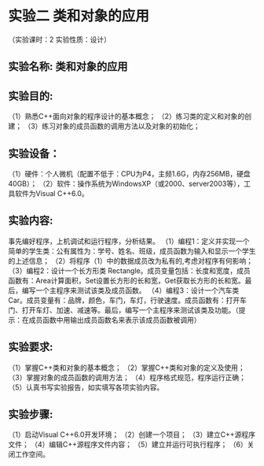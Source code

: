 # 实验二 类和对象的应用
（实验课时：2  实验性质：设计）

## 实验名称:  类和对象的应用

## 实验目的: 
（1）熟悉C++面向对象的程序设计的基本概念；
（2）练习类的定义和对象的创建；
（3）练习对象的成员函数的调用方法以及对象的初始化；

## 实验设备： 
（1）硬件：个人微机（配置不低于：CPU为P4，主频1.6G，内存256MB，硬盘40GB）；
（2）软件：操作系统为WindowsXP（或2000、server2003等），工具软件为Visual C++6.0。

## 实验内容:
 事先编好程序，上机调试和运行程序，分析结果。
（1）编程1：定义并实现一个简单的学生类：公有属性为：学号、姓名、班级，成员函数为输入和显示一个学生的上述信息；
（2）将程序（1）中的数据成员改为私有的,考虑对程序有何影响；
（3）编程2：设计一个长方形类 Rectangle。成员变量包括：长度和宽度，成员函数有：Area计算面积，Set设置长方形的长和宽，Get获取长方形的长和宽。最后，编写一个主程序来测试该类及成员函数。
（4）编程3：设计一个汽车类Car。成员变量有：品牌，颜色，车门，车灯，行驶速度。成员函数有：打开车门、打开车灯、加速、减速等。最后，编写一个主程序来测试该类及功能。（提示：在成员函数中用输出成员函数名来表示该成员函数被调用）

## 实验要求:
（1）掌握C++类和对象的基本概念；
（2）掌握C++类和对象的定义及使用；
（3）掌握对象的成员函数的调用方法；
（4）程序格式规范，程序运行正确；
（5）认真书写实验报告，如实填写各项实验内容。

## 实验步骤:
（1）启动Visual C++6.0开发环境；
（2）创建一个项目；
（3）建立C++源程序文件；
（4）编辑C++源程序文件内容；
（5）建立并运行可执行程序；
（6）关闭工作空间。


